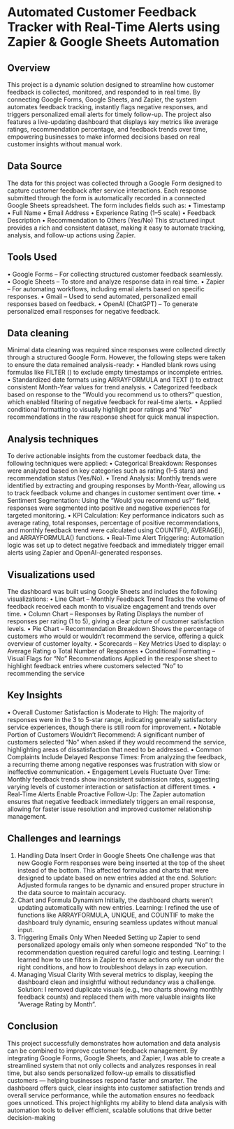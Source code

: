 # Automated Customer Feedback Tracker with Real-Time Alerts using Zapier & Google Sheets Automation
## Overview
This project is a dynamic solution designed to streamline how customer feedback is collected, monitored, and responded to in real time. By connecting Google Forms, Google Sheets, and Zapier, the system automates feedback tracking, instantly flags negative responses, and triggers personalized email alerts for timely follow-up.
The project also features a live-updating dashboard that displays key metrics like average ratings, recommendation percentage, and feedback trends over time, empowering businesses to make informed decisions based on real customer insights without manual work.
## Data Source
The data for this project was collected through a Google Form designed to capture customer feedback after service interactions. Each response submitted through the form is automatically recorded in a connected Google Sheets spreadsheet.
The form includes fields such as:
•	Timestamp
•	Full Name
•	Email Address
•	Experience Rating (1–5 scale)
•	Feedback Description
•	Recommendation to Others (Yes/No)
This structured input provides a rich and consistent dataset, making it easy to automate tracking, analysis, and follow-up actions using Zapier.
## Tools Used
• Google Forms – For collecting structured customer feedback seamlessly.
• Google Sheets – To store and analyze response data in real time.
• Zapier – For automating workflows, including email alerts based on specific responses.
• Gmail – Used to send automated, personalized email responses based on feedback.
• OpenAI (ChatGPT) – To generate personalized email responses for negative feedback.
## Data cleaning
Minimal data cleaning was required since responses were collected directly through a structured Google Form. However, the following steps were taken to ensure the data remained analysis-ready:
•	Handled blank rows using formulas like FILTER () to exclude empty timestamps or incomplete entries.
•	Standardized date formats using ARRAYFORMULA and TEXT () to extract consistent Month-Year values for trend analysis.
•	Categorized feedback based on response to the “Would you recommend us to others?” question, which enabled filtering of negative feedback for real-time alerts.
•	Applied conditional formatting to visually highlight poor ratings and “No” recommendations in the raw response sheet for quick manual inspection.
## Analysis techniques
To derive actionable insights from the customer feedback data, the following techniques were applied:
•	Categorical Breakdown: Responses were analyzed based on key categories such as rating (1–5 stars) and recommendation status (Yes/No).
•	Trend Analysis: Monthly trends were identified by extracting and grouping responses by Month-Year, allowing us to track feedback volume and changes in customer sentiment over time.
•	Sentiment Segmentation: Using the “Would you recommend us?” field, responses were segmented into positive and negative experiences for targeted monitoring.
•	KPI Calculation: Key performance indicators such as average rating, total responses, percentage of positive recommendations, and monthly feedback trend were calculated using COUNTIF(), AVERAGE(), and ARRAYFORMULA() functions.
•	Real-Time Alert Triggering: Automation logic was set up to detect negative feedback and immediately trigger email alerts using Zapier and OpenAI-generated responses.
## Visualizations used
The dashboard was built using Google Sheets and includes the following visualizations:
•	Line Chart – Monthly Feedback Trend
Tracks the volume of feedback received each month to visualize engagement and trends over time.
•	Column Chart – Responses by Rating
Displays the number of responses per rating (1 to 5), giving a clear picture of customer satisfaction levels.
•	Pie Chart – Recommendation Breakdown
Shows the percentage of customers who would or wouldn’t recommend the service, offering a quick overview of customer loyalty.
•	Scorecards – Key Metrics
Used to display:
o	Average Rating
o	Total Number of Responses
•	Conditional Formatting – Visual Flags for “No” Recommendations
Applied in the response sheet to highlight feedback entries where customers selected “No” to recommending the service
## Key Insights
•	Overall Customer Satisfaction is Moderate to High:
The majority of responses were in the 3 to 5-star range, indicating generally satisfactory service experiences, though there is still room for improvement.
•	Notable Portion of Customers Wouldn’t Recommend:
A significant number of customers selected “No” when asked if they would recommend the service, highlighting areas of dissatisfaction that need to be addressed.
•	Common Complaints Include Delayed Response Times:
From analyzing the feedback, a recurring theme among negative responses was frustration with slow or ineffective communication.
•	Engagement Levels Fluctuate Over Time:
Monthly feedback trends show inconsistent submission rates, suggesting varying levels of customer interaction or satisfaction at different times.
•	Real-Time Alerts Enable Proactive Follow-Up:
The Zapier automation ensures that negative feedback immediately triggers an email response, allowing for faster issue resolution and improved customer relationship management.
## Challenges and learnings
1. Handling Data Insert Order in Google Sheets
One challenge was that new Google Form responses were being inserted at the top of the sheet instead of the bottom. This affected formulas and charts that were designed to update based on new entries added at the end.
Solution: Adjusted formula ranges to be dynamic and ensured proper structure in the data source to maintain accuracy.
2. Chart and Formula Dynamism
Initially, the dashboard charts weren’t updating automatically with new entries.
Learning: I refined the use of functions like ARRAYFORMULA, UNIQUE, and COUNTIF to make the dashboard truly dynamic, ensuring seamless updates without manual input.
3. Triggering Emails Only When Needed
Setting up Zapier to send personalized apology emails only when someone responded “No” to the recommendation question required careful logic and testing.
Learning: I learned how to use filters in Zapier to ensure actions only run under the right conditions, and how to troubleshoot delays in zap execution.
4. Managing Visual Clarity
With several metrics to display, keeping the dashboard clean and insightful without redundancy was a challenge.
Solution: I removed duplicate visuals (e.g., two charts showing monthly feedback counts) and replaced them with more valuable insights like “Average Rating by Month”.
## Conclusion
This project successfully demonstrates how automation and data analysis can be combined to improve customer feedback management. By integrating Google Forms, Google Sheets, and Zapier, I was able to create a streamlined system that not only collects and analyzes responses in real time, but also sends personalized follow-up emails to dissatisfied customers — helping businesses respond faster and smarter.
The dashboard offers quick, clear insights into customer satisfaction trends and overall service performance, while the automation ensures no feedback goes unnoticed.
This project highlights my ability to blend data analysis with automation tools to deliver efficient, scalable solutions that drive better decision-making




